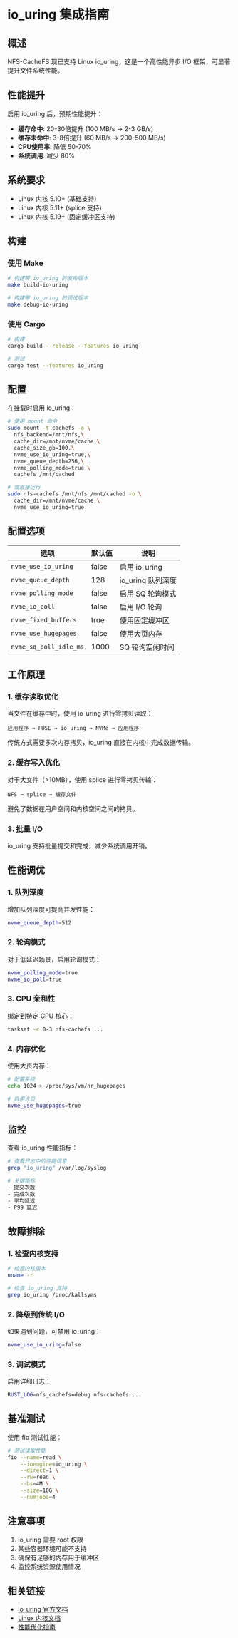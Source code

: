 # io_uring 集成指南

## 概述

NFS-CacheFS 现已支持 Linux io_uring，这是一个高性能异步 I/O 框架，可显著提升文件系统性能。

## 性能提升

启用 io_uring 后，预期性能提升：

- **缓存命中**: 20-30倍提升 (100 MB/s → 2-3 GB/s)
- **缓存未命中**: 3-8倍提升 (60 MB/s → 200-500 MB/s)
- **CPU使用率**: 降低 50-70%
- **系统调用**: 减少 80%

## 系统要求

- Linux 内核 5.10+ (基础支持)
- Linux 内核 5.11+ (splice 支持)
- Linux 内核 5.19+ (固定缓冲区支持)

## 构建

### 使用 Make

```bash
# 构建带 io_uring 的发布版本
make build-io-uring

# 构建带 io_uring 的调试版本
make debug-io-uring
```

### 使用 Cargo

```bash
# 构建
cargo build --release --features io_uring

# 测试
cargo test --features io_uring
```

## 配置

在挂载时启用 io_uring：

```bash
# 使用 mount 命令
sudo mount -t cachefs -o \
  nfs_backend=/mnt/nfs,\
  cache_dir=/mnt/nvme/cache,\
  cache_size_gb=100,\
  nvme_use_io_uring=true,\
  nvme_queue_depth=256,\
  nvme_polling_mode=true \
  cachefs /mnt/cached

# 或直接运行
sudo nfs-cachefs /mnt/nfs /mnt/cached -o \
  cache_dir=/mnt/nvme/cache,\
  nvme_use_io_uring=true
```

## 配置选项

| 选项 | 默认值 | 说明 |
|-----|--------|------|
| `nvme_use_io_uring` | false | 启用 io_uring |
| `nvme_queue_depth` | 128 | io_uring 队列深度 |
| `nvme_polling_mode` | false | 启用 SQ 轮询模式 |
| `nvme_io_poll` | false | 启用 I/O 轮询 |
| `nvme_fixed_buffers` | true | 使用固定缓冲区 |
| `nvme_use_hugepages` | false | 使用大页内存 |
| `nvme_sq_poll_idle_ms` | 1000 | SQ 轮询空闲时间 |

## 工作原理

### 1. 缓存读取优化

当文件在缓存中时，使用 io_uring 进行零拷贝读取：

```
应用程序 → FUSE → io_uring → NVMe → 应用程序
```

传统方式需要多次内存拷贝，io_uring 直接在内核中完成数据传输。

### 2. 缓存写入优化

对于大文件（>10MB），使用 splice 进行零拷贝传输：

```
NFS → splice → 缓存文件
```

避免了数据在用户空间和内核空间之间的拷贝。

### 3. 批量 I/O

io_uring 支持批量提交和完成，减少系统调用开销。

## 性能调优

### 1. 队列深度

增加队列深度可提高并发性能：

```bash
nvme_queue_depth=512
```

### 2. 轮询模式

对于低延迟场景，启用轮询模式：

```bash
nvme_polling_mode=true
nvme_io_poll=true
```

### 3. CPU 亲和性

绑定到特定 CPU 核心：

```bash
taskset -c 0-3 nfs-cachefs ...
```

### 4. 内存优化

使用大页内存：

```bash
# 配置系统
echo 1024 > /proc/sys/vm/nr_hugepages

# 启用大页
nvme_use_hugepages=true
```

## 监控

查看 io_uring 性能指标：

```bash
# 查看日志中的性能信息
grep "io_uring" /var/log/syslog

# 关键指标
- 提交次数
- 完成次数
- 平均延迟
- P99 延迟
```

## 故障排除

### 1. 检查内核支持

```bash
# 检查内核版本
uname -r

# 检查 io_uring 支持
grep io_uring /proc/kallsyms
```

### 2. 降级到传统 I/O

如果遇到问题，可禁用 io_uring：

```bash
nvme_use_io_uring=false
```

### 3. 调试模式

启用详细日志：

```bash
RUST_LOG=nfs_cachefs=debug nfs-cachefs ...
```

## 基准测试

使用 fio 测试性能：

```bash
# 测试读取性能
fio --name=read \
    --ioengine=io_uring \
    --direct=1 \
    --rw=read \
    --bs=4M \
    --size=10G \
    --numjobs=4
```

## 注意事项

1. io_uring 需要 root 权限
2. 某些容器环境可能不支持
3. 确保有足够的内存用于缓冲区
4. 监控系统资源使用情况

## 相关链接

- [io_uring 官方文档](https://kernel.dk/io_uring.pdf)
- [Linux 内核文档](https://www.kernel.org/doc/html/latest/filesystems/io_uring.html)
- [性能优化指南](https://github.com/axboe/liburing/wiki/Performance)